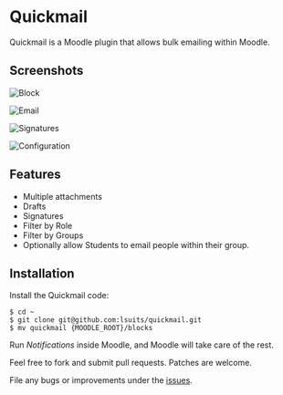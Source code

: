 # Quickmail

Quickmail is a Moodle plugin that allows bulk emailing within Moodle.

## Screenshots

![Block][block]

![Email][email]

![Signatures][signature]

![Configuration][config]

## Features

* Multiple attachments
* Drafts
* Signatures
* Filter by Role
* Filter by Groups
* Optionally allow Students to email people within their group.

## Installation

Install the Quickmail code:

```
$ cd ~
$ git clone git@github.com:lsuits/quickmail.git
$ mv quickmail {MOODLE_ROOT}/blocks
```

Run _Notifications_ inside Moodle, and Moodle will take care of the rest.

Feel free to fork and submit pull requests. Patches are welcome.

File any bugs or improvements under the [issues][issues].

[block]: https://tigerbytes2.lsu.edu/users/pcali1/work/block.png
[config]: https://tigerbytes2.lsu.edu/users/pcali1/work/config.png
[signature]: https://tigerbytes2.lsu.edu/users/pcali1/work/signature.png
[email]: https://tigerbytes2.lsu.edu/users/pcali1/work/email.png
[issues]: https://github.com/lsuits/quickmail/issues/new
